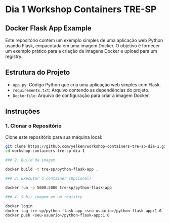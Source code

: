 # Dia 1 Workshop Containers TRE-SP
## Docker Flask App Example

Este repositório contém um exemplo simples de uma aplicação web Python usando Flask, empacotada em uma imagem Docker. O objetivo é fornecer um exemplo prático para a criação de imagens Docker e upload para um registry.

## Estrutura do Projeto

- `app.py`: Código Python que cria uma aplicação web simples com Flask.
- `requirements.txt`: Arquivo contendo as dependências do projeto.
- `Dockerfile`: Arquivo de configuração para criar a imagem Docker.

## Instruções

### 1. Clonar o Repositório

Clone este repositório para sua máquina local:

```bash
git clone https://github.com/yelken/workshop-containers-tre-sp-dia-1.git
cd workshop-containers-tre-sp-dia-1

### 2. Build da imagem

docker build -t tre-sp/python-flask-app .

### 3. Executar o container (Opcional)

docker run -p 5000:5000 tre-sp/python-flask-app

### 4. Subir imagem em um registry

docker login
docker tag tre-sp/python-flask-app <seu-usuario>/python-flask-app:1.0
docker push <seu-usuario>/python-flask-app:1.0
